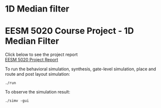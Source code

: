 # 1D Median filter
EESM 5020 Course Project - 1D Median Filter
===============================================
Click below to see the project report\
<a href="https://github.com/samlam723/median_filter/raw/main/EESM5020_project_report.pdf" target="_blank">EESM 5020 Project Report</a>

To run the behavioral simulation, synthesis, gate-level simulation, place and route and post layout simulation:
```
./run
```
To observe the simulation result:
```
./simv -gui
```

